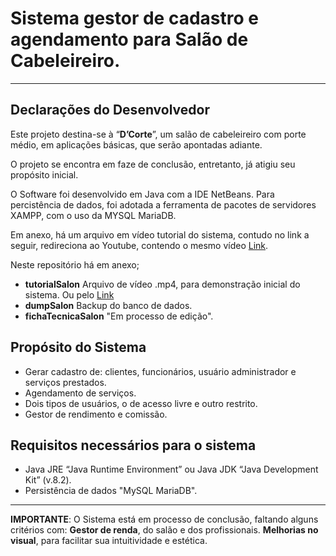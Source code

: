 # Sistema gestor de cadastro e agendamento para Salão de Cabeleireiro.
---
## Declarações do Desenvolvedor

Este projeto destina-se à “**D’Corte**”, um salão de cabeleireiro com porte médio, em aplicações básicas, que serão apontadas adiante.

O projeto se encontra em faze de conclusão, entretanto, já atigiu seu propósito inicial.

O Software foi desenvolvido em Java com a IDE NetBeans. Para percistência de dados, foi adotada a ferramenta de pacotes de servidores XAMPP, com o uso da MYSQL MariaDB.

Em anexo, há um arquivo em vídeo tutorial do sistema, contudo no link a seguir, redireciona ao Youtube, contendo o mesmo vídeo [Link](https://youtu.be/Tz3RakUi1kY).

Neste repositório há em anexo;
* **tutorialSalon** Arquivo de vídeo .mp4, para demonstração inicial do sistema. Ou pelo [Link](https://youtu.be/Tz3RakUi1kY)
* **dumpSalon** Backup do banco de dados.
* **fichaTecnicaSalon** "Em processo de edição".

## Propósito do Sistema

* Gerar cadastro de: clientes, funcionários, usuário administrador e serviços prestados.
* Agendamento de serviços.
* Dois tipos de usuários, o de acesso livre e outro restrito.
* Gestor de rendimento e comissão.

## Requisitos necessários para o sistema

* Java JRE “Java Runtime Environment” ou Java JDK “Java Development Kit” (v.8.2).
* Persistência de dados "MySQL MariaDB".
---

**IMPORTANTE**: O Sistema está em processo de conclusão, faltando alguns critérios com: 
**Gestor de renda**, do salão e dos profissionais. **Melhorias no visual**, para facilitar sua intuitividade e estética.
